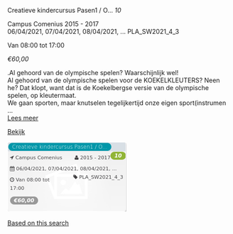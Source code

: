Creatieve kindercursus Pasen1 / O... *10*

Campus Comenius 2015 - 2017  
06/04/2021, 07/04/2021, 08/04/2021, ... PLA\_SW2021\_4\_3  

Van 08:00 tot 17:00

*€60,00*

  

.Al gehoord van de olympische spelen? Waarschijnlijk wel!  
Al gehoord van de olympische spelen voor de KOEKELKLEUTERS? Neen he? Dat klopt, want dat is de Koekelbergse versie van de olympische spelen, op kleutermaat.  
We gaan sporten, maar knutselen tegelijkertijd onze eigen sport(instrumen  ...  
[Lees meer](https://tickets.vgc.be/activity/subscribe/PLA_SW2021_4_3)

[Bekijk](https://tickets.vgc.be/activity/subscribe/PLA_SW2021_4_3)

![](60360.png)

[Based on this search](https://tickets.vgc.be/activity/index?&vrijeplaatsen=1&Age%5B%5D=3%2C4&entity=286)
